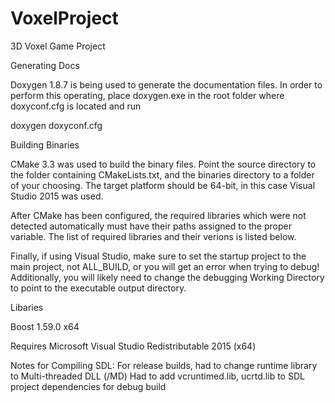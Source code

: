 # VoxelProject
3D Voxel Game Project

Generating Docs

Doxygen 1.8.7 is being used to generate the documentation files. In order to perform this operating, place
doxygen.exe in the root folder where doxyconf.cfg is located and run

doxygen doxyconf.cfg

Building Binaries

CMake 3.3 was used to build the binary files. Point the source directory to the folder containing CMakeLists.txt, and the binaries directory
to a folder of your choosing. The target platform should be 64-bit, in this case Visual Studio 2015 was used.

After CMake has been configured, the required libraries which were not detected automatically must have their paths assigned to the proper
variable. The list of required libraries and their verions is listed below.

Finally, if using Visual Studio, make sure to set the startup project to the main project, not ALL_BUILD, or you will get an error
when trying to debug! Additionally, you will likely need to change the debugging Working Directory to point to the executable output directory.

Libaries

Boost 1.59.0 x64


Requires Microsoft Visual Studio Redistributable 2015 (x64)

Notes for Compiling SDL:
For release builds, had to change runtime library to Multi-threaded DLL (/MD)
Had to add vcruntimed.lib, ucrtd.lib to SDL project dependencies for debug build